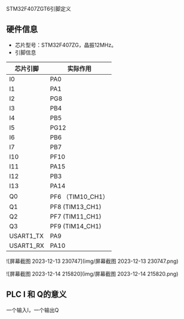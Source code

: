 STM32F407ZGT6引脚定义

## 硬件信息

- 芯片型号：STM32F407ZG，晶振12MHz。
- 引脚信息

| 芯片引脚  | 实际作用           |
| --------- | ------------------ |
| I0        | PA0                |
| I1        | PA1                |
| I2        | PG8                |
| I3        | PB4                |
| I4        | PB5                |
| I5        | PG12               |
| I6        | PB6                |
| I7        | PB7                |
| I10       | PF10               |
| I11       | PA15               |
| I12       | PB3                |
| I13       | PA14               |
| Q0        | PF6  （TIM10_CH1） |
| Q1        | PF8    (TIM13_CH1) |
| Q2        | PF7    (TIM11_CH1) |
| Q3        | PF9    (TIM14_CH1) |
| USART1_TX | PA9                |
| USART1_RX | PA10               |

![屏幕截图 2023-12-13 230747](img/屏幕截图 2023-12-13 230747.png)

![屏幕截图 2023-12-14 215820](img/屏幕截图 2023-12-14 215820.png)





## PLC  I 和 Q的意义

一个输入I，一个输出Q

